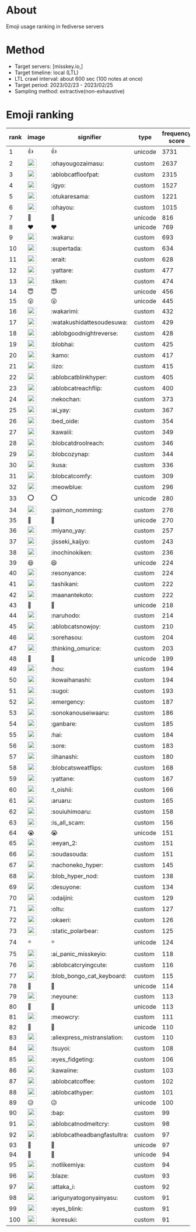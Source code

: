 # About
Emoji usage ranking in fediverse servers

# Method
- Target servers: [misskey.io,]
- Target timeline: local (LTL)
- LTL crawl interval: about 600 sec (100 notes at once)
- Target period: 2023/02/23 - 2023/02/25
- Sampling method: extractive(non-exhaustive)

# Emoji ranking

|rank|image|signifier|type|frequency score|
|----|----|----|----|----|
|1|👍|👍|unicode|3731|
|2|<img height="24" src="https://misskey.io/emoji/ohayougozaimasu.webp">|:ohayougozaimasu:|custom|2637|
|3|<img height="24" src="https://misskey.io/emoji/ablobcatfloofpat.webp">|:ablobcatfloofpat:|custom|2315|
|4|<img height="24" src="https://misskey.io/emoji/igyo.webp">|:igyo:|custom|1527|
|5|<img height="24" src="https://misskey.io/emoji/otukaresama.webp">|:otukaresama:|custom|1221|
|6|<img height="24" src="https://misskey.io/emoji/ohayou.webp">|:ohayou:|custom|1015|
|7|🎉|🎉|unicode|816|
|8|❤|❤|unicode|769|
|9|<img height="24" src="https://misskey.io/emoji/wakaru.webp">|:wakaru:|custom|693|
|10|<img height="24" src="https://misskey.io/emoji/supertada.webp">|:supertada:|custom|634|
|11|<img height="24" src="https://misskey.io/emoji/erait.webp">|:erait:|custom|628|
|12|<img height="24" src="https://misskey.io/emoji/yattare.webp">|:yattare:|custom|477|
|13|<img height="24" src="https://misskey.io/emoji/tiken.webp">|:tiken:|custom|474|
|14|😇|😇|unicode|456|
|15|😮|😮|unicode|445|
|16|<img height="24" src="https://misskey.io/emoji/wakarimi.webp">|:wakarimi:|custom|432|
|17|<img height="24" src="https://misskey.io/emoji/watakushidattesoudesuwa.webp">|:watakushidattesoudesuwa:|custom|429|
|18|<img height="24" src="https://misskey.io/emoji/ablobgoodnightreverse.webp">|:ablobgoodnightreverse:|custom|428|
|19|<img height="24" src="https://misskey.io/emoji/blobhai.webp">|:blobhai:|custom|425|
|20|<img height="24" src="https://misskey.io/emoji/kamo.webp">|:kamo:|custom|417|
|21|<img height="24" src="https://misskey.io/emoji/iizo.webp">|:iizo:|custom|415|
|22|<img height="24" src="https://misskey.io/emoji/ablobcatblinkhyper.webp">|:ablobcatblinkhyper:|custom|405|
|23|<img height="24" src="https://misskey.io/emoji/ablobcatreachflip.webp">|:ablobcatreachflip:|custom|400|
|24|<img height="24" src="https://misskey.io/emoji/nekochan.webp">|:nekochan:|custom|373|
|25|<img height="24" src="https://misskey.io/emoji/ai_yay.webp">|:ai_yay:|custom|367|
|26|<img height="24" src="https://misskey.io/emoji/bed_oide.webp">|:bed_oide:|custom|354|
|27|<img height="24" src="https://misskey.io/emoji/kawaiii.webp">|:kawaiii:|custom|349|
|28|<img height="24" src="https://misskey.io/emoji/blobcatdroolreach.webp">|:blobcatdroolreach:|custom|346|
|29|<img height="24" src="https://misskey.io/emoji/blobcozynap.webp">|:blobcozynap:|custom|344|
|30|<img height="24" src="https://misskey.io/emoji/kusa.webp">|:kusa:|custom|336|
|31|<img height="24" src="https://misskey.io/emoji/blobcatcomfy.webp">|:blobcatcomfy:|custom|309|
|32|<img height="24" src="https://misskey.io/emoji/meowblue.webp">|:meowblue:|custom|296|
|33|⭕|⭕|unicode|280|
|34|<img height="24" src="https://misskey.io/emoji/paimon_nomming.webp">|:paimon_nomming:|custom|276|
|35|🤯|🤯|unicode|270|
|36|<img height="24" src="https://misskey.io/emoji/miyano_yay.webp">|:miyano_yay:|custom|257|
|37|<img height="24" src="https://misskey.io/emoji/jisseki_kaijyo.webp">|:jisseki_kaijyo:|custom|243|
|38|<img height="24" src="https://misskey.io/emoji/inochinokiken.webp">|:inochinokiken:|custom|236|
|39|😆|😆|unicode|224|
|40|<img height="24" src="https://misskey.io/emoji/resonyance.webp">|:resonyance:|custom|224|
|41|<img height="24" src="https://misskey.io/emoji/tashikani.webp">|:tashikani:|custom|222|
|42|<img height="24" src="https://misskey.io/emoji/maanantekoto.webp">|:maanantekoto:|custom|222|
|43|🥴|🥴|unicode|218|
|44|<img height="24" src="https://misskey.io/emoji/naruhodo.webp">|:naruhodo:|custom|214|
|45|<img height="24" src="https://misskey.io/emoji/ablobcatsnowjoy.webp">|:ablobcatsnowjoy:|custom|210|
|46|<img height="24" src="https://misskey.io/emoji/sorehasou.webp">|:sorehasou:|custom|204|
|47|<img height="24" src="https://misskey.io/emoji/thinking_omurice.webp">|:thinking_omurice:|custom|203|
|48|🤔|🤔|unicode|199|
|49|<img height="24" src="https://misskey.io/emoji/hou.webp">|:hou:|custom|194|
|50|<img height="24" src="https://misskey.io/emoji/kowaihanashi.webp">|:kowaihanashi:|custom|194|
|51|<img height="24" src="https://misskey.io/emoji/sugoi.webp">|:sugoi:|custom|193|
|52|<img height="24" src="https://misskey.io/emoji/emergency.webp">|:emergency:|custom|187|
|53|<img height="24" src="https://misskey.io/emoji/sonokanouseiwaaru.webp">|:sonokanouseiwaaru:|custom|186|
|54|<img height="24" src="https://misskey.io/emoji/ganbare.webp">|:ganbare:|custom|185|
|55|<img height="24" src="https://misskey.io/emoji/hai.webp">|:hai:|custom|184|
|56|<img height="24" src="https://misskey.io/emoji/sore.webp">|:sore:|custom|183|
|57|<img height="24" src="https://misskey.io/emoji/iihanashi.webp">|:iihanashi:|custom|180|
|58|<img height="24" src="https://misskey.io/emoji/blobcatsweatflips.webp">|:blobcatsweatflips:|custom|168|
|59|<img height="24" src="https://misskey.io/emoji/yattane.webp">|:yattane:|custom|167|
|60|<img height="24" src="https://misskey.io/emoji/t_oishii.webp">|:t_oishii:|custom|166|
|61|<img height="24" src="https://misskey.io/emoji/aruaru.webp">|:aruaru:|custom|165|
|62|<img height="24" src="https://misskey.io/emoji/souiuhimoaru.webp">|:souiuhimoaru:|custom|158|
|63|<img height="24" src="https://misskey.io/emoji/is_all_scam.webp">|:is_all_scam:|custom|156|
|64|😭|😭|unicode|151|
|65|<img height="24" src="https://misskey.io/emoji/eeyan_2.webp">|:eeyan_2:|custom|151|
|66|<img height="24" src="https://misskey.io/emoji/soudasouda.webp">|:soudasouda:|custom|151|
|67|<img height="24" src="https://misskey.io/emoji/nachoneko_hyper.webp">|:nachoneko_hyper:|custom|145|
|68|<img height="24" src="https://misskey.io/emoji/blob_hyper_nod.webp">|:blob_hyper_nod:|custom|138|
|69|<img height="24" src="https://misskey.io/emoji/desuyone.webp">|:desuyone:|custom|134|
|70|<img height="24" src="https://misskey.io/emoji/odaijini.webp">|:odaijini:|custom|129|
|71|<img height="24" src="https://misskey.io/emoji/oltu.webp">|:oltu:|custom|127|
|72|<img height="24" src="https://misskey.io/emoji/okaeri.webp">|:okaeri:|custom|126|
|73|<img height="24" src="https://misskey.io/emoji/static_polarbear.webp">|:static_polarbear:|custom|125|
|74|⭐|⭐|unicode|124|
|75|<img height="24" src="https://misskey.io/emoji/ai_panic_misskeyio.webp">|:ai_panic_misskeyio:|custom|118|
|76|<img height="24" src="https://misskey.io/emoji/ablobcatcryingcute.webp">|:ablobcatcryingcute:|custom|116|
|77|<img height="24" src="https://misskey.io/emoji/blob_bongo_cat_keyboard.webp">|:blob_bongo_cat_keyboard:|custom|115|
|78|🍮|🍮|unicode|114|
|79|<img height="24" src="https://misskey.io/emoji/neyoune.webp">|:neyoune:|custom|113|
|80|🍚|🍚|unicode|113|
|81|<img height="24" src="https://misskey.io/emoji/meowcry.webp">|:meowcry:|custom|111|
|82|🥰|🥰|unicode|110|
|83|<img height="24" src="https://misskey.io/emoji/aliexpress_mistranslation.webp">|:aliexpress_mistranslation:|custom|110|
|84|<img height="24" src="https://misskey.io/emoji/tsuyoi.webp">|:tsuyoi:|custom|108|
|85|<img height="24" src="https://misskey.io/emoji/eyes_fidgeting.webp">|:eyes_fidgeting:|custom|106|
|86|<img height="24" src="https://misskey.io/emoji/kawaiine.webp">|:kawaiine:|custom|103|
|87|<img height="24" src="https://misskey.io/emoji/ablobcatcoffee.webp">|:ablobcatcoffee:|custom|102|
|88|<img height="24" src="https://misskey.io/emoji/ablobcathyper.webp">|:ablobcathyper:|custom|101|
|89|😥|😥|unicode|100|
|90|<img height="24" src="https://misskey.io/emoji/bap.webp">|:bap:|custom|99|
|91|<img height="24" src="https://misskey.io/emoji/ablobcatnodmeltcry.webp">|:ablobcatnodmeltcry:|custom|98|
|92|<img height="24" src="https://misskey.io/emoji/ablobcatheadbangfastultra.webp">|:ablobcatheadbangfastultra:|custom|97|
|93|🍕|🍕|unicode|97|
|94|👀|👀|unicode|94|
|95|<img height="24" src="https://misskey.io/emoji/notlikemiya.webp">|:notlikemiya:|custom|94|
|96|<img height="24" src="https://misskey.io/emoji/blaze.webp">|:blaze:|custom|93|
|97|<img height="24" src="https://misskey.io/emoji/attaka_i.webp">|:attaka_i:|custom|92|
|98|<img height="24" src="https://misskey.io/emoji/arigunyatogonyainyasu.webp">|:arigunyatogonyainyasu:|custom|91|
|99|<img height="24" src="https://misskey.io/emoji/eyes_blink.webp">|:eyes_blink:|custom|91|
|100|<img height="24" src="https://misskey.io/emoji/koresuki.webp">|:koresuki:|custom|91|
